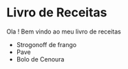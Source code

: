 # Livro de Receitas
Ola ! Bem vindo ao meu livro de receitas

 - Strogonoff de frango
 - Pave
 - Bolo de Cenoura
 
 

